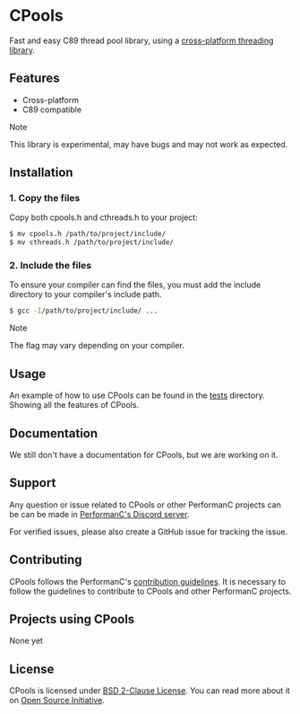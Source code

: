 # CPools

Fast and easy C89 thread pool library, using a [cross-platform threading library](https://github.com/PerformanC/CThreads).

## Features

- Cross-platform
- C89 compatible

> [!NOTE]
> This library is experimental, may have bugs and may not work as expected.

## Installation

### 1. Copy the files

Copy both cpools.h and cthreads.h to your project:

```bash
$ mv cpools.h /path/to/project/include/
$ mv cthreads.h /path/to/project/include/
```

### 2. Include the files

To ensure your compiler can find the files, you must add the include directory to your compiler's include path.

```bash
$ gcc -I/path/to/project/include/ ...
```

> [!NOTE]
> The flag may vary depending on your compiler.

## Usage

An example of how to use CPools can be found in the [tests](tests) directory. Showing all the features of CPools.

## Documentation

We still don't have a documentation for CPools, but we are working on it.

## Support

Any question or issue related to CPools or other PerformanC projects can be can be made in [PerformanC's Discord server](https://discord.gg/uPveNfTuCJ).

For verified issues, please also create a GitHub issue for tracking the issue.

## Contributing

CPools follows the PerformanC's [contribution guidelines](https://github.com/PerformanC/contributing). It is necessary to follow the guidelines to contribute to CPools and other PerformanC projects.

## Projects using CPools

None yet

## License

CPools is licensed under [BSD 2-Clause License](LICENSE). You can read more about it on [Open Source Initiative](https://opensource.org/licenses/BSD-2-Clause).